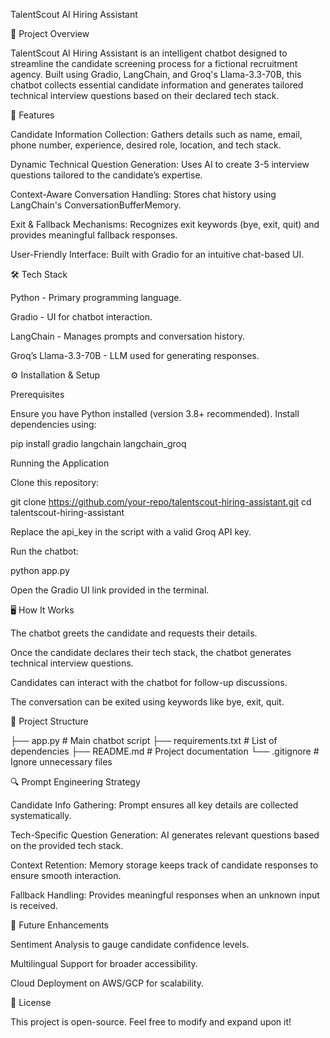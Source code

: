 TalentScout AI Hiring Assistant

📌 Project Overview

TalentScout AI Hiring Assistant is an intelligent chatbot designed to streamline the candidate screening process for a fictional recruitment agency. Built using Gradio, LangChain, and Groq's Llama-3.3-70B, this chatbot collects essential candidate information and generates tailored technical interview questions based on their declared tech stack.

🚀 Features

Candidate Information Collection: Gathers details such as name, email, phone number, experience, desired role, location, and tech stack.

Dynamic Technical Question Generation: Uses AI to create 3-5 interview questions tailored to the candidate’s expertise.

Context-Aware Conversation Handling: Stores chat history using LangChain's ConversationBufferMemory.

Exit & Fallback Mechanisms: Recognizes exit keywords (bye, exit, quit) and provides meaningful fallback responses.

User-Friendly Interface: Built with Gradio for an intuitive chat-based UI.

🛠️ Tech Stack

Python - Primary programming language.

Gradio - UI for chatbot interaction.

LangChain - Manages prompts and conversation history.

Groq’s Llama-3.3-70B - LLM used for generating responses.

⚙️ Installation & Setup

Prerequisites

Ensure you have Python installed (version 3.8+ recommended). Install dependencies using:

pip install gradio langchain langchain_groq

Running the Application

Clone this repository:

git clone https://github.com/your-repo/talentscout-hiring-assistant.git
cd talentscout-hiring-assistant

Replace the api_key in the script with a valid Groq API key.

Run the chatbot:

python app.py

Open the Gradio UI link provided in the terminal.

🖥️ How It Works

The chatbot greets the candidate and requests their details.

Once the candidate declares their tech stack, the chatbot generates technical interview questions.

Candidates can interact with the chatbot for follow-up discussions.

The conversation can be exited using keywords like bye, exit, quit.

📂 Project Structure

├── app.py               # Main chatbot script
├── requirements.txt     # List of dependencies
├── README.md            # Project documentation
└── .gitignore           # Ignore unnecessary files

🔍 Prompt Engineering Strategy

Candidate Info Gathering: Prompt ensures all key details are collected systematically.

Tech-Specific Question Generation: AI generates relevant questions based on the provided tech stack.

Context Retention: Memory storage keeps track of candidate responses to ensure smooth interaction.

Fallback Handling: Provides meaningful responses when an unknown input is received.

🚀 Future Enhancements

Sentiment Analysis to gauge candidate confidence levels.

Multilingual Support for broader accessibility.

Cloud Deployment on AWS/GCP for scalability.

📜 License

This project is open-source. Feel free to modify and expand upon it!



